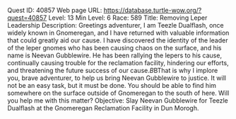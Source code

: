 Quest ID: 40857
Web page URL: https://database.turtle-wow.org/?quest=40857
Level: 13
Min Level: 6
Race: 589
Title: Removing Leper Leadership
Description: Greetings adventurer, I am Teezle Dualflash, once widely known in Gnomeregan, and I have returned with valuable information that could greatly aid our cause. I have discovered the identity of the leader of the leper gnomes who has been causing chaos on the surface, and his name is Neevan Gubblewire. He has been rallying the lepers to his cause, continually causing trouble for the reclamation facility, hindering our efforts, and threatening the future success of our cause.$B$BThat is why I implore you, brave adventurer, to help us bring Neevan Gubblewire to justice. It will not be an easy task, but it must be done. You should be able to find him somewhere on the surface outside of Gnomeregan to the south of here. Will you help me with this matter?
Objective: Slay Neevan Gubblewire for Teezle Dualflash at the Gnomeregan Reclamation Facility in Dun Morogh.
